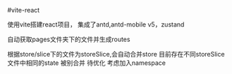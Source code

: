 #vite-react

使用vite搭建react项目， 集成了antd,antd-mobile v5，zustand

自动获取pages文件夹下的文件并生成routes

根据store/slice下的文件为storeSlice,会自动合并store
目前存在不同storeSlice文件中相同的state 被别合并 待优化 考虑加入namespace